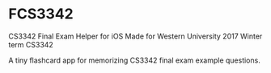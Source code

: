 # FCS3342
CS3342 Final Exam Helper for iOS
Made for Western University 2017 Winter term CS3342 

A tiny flashcard app for memorizing CS3342 final exam example questions.
